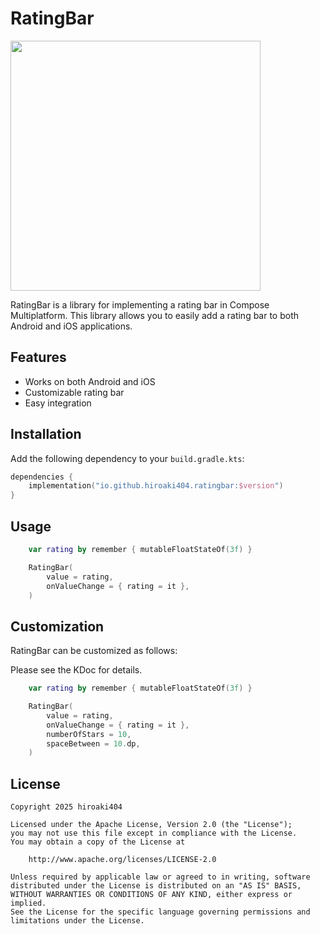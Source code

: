 # RatingBar

<img src="https://github.com/user-attachments/assets/f40a0bb9-21d0-4712-a175-82584c5cddda" width="400">

RatingBar is a library for implementing a rating bar in Compose Multiplatform. This library allows
you to easily add a rating bar to both Android and iOS applications.

## Features

- Works on both Android and iOS
- Customizable rating bar
- Easy integration

## Installation

Add the following dependency to your `build.gradle.kts`:

```kotlin
dependencies {
    implementation("io.github.hiroaki404.ratingbar:$version")
}
```

## Usage

```kotlin
    var rating by remember { mutableFloatStateOf(3f) }

    RatingBar(
        value = rating,
        onValueChange = { rating = it },
    )
```

## Customization

RatingBar can be customized as follows:

Please see the KDoc for details.

```kotlin
    var rating by remember { mutableFloatStateOf(3f) }

    RatingBar(
        value = rating,
        onValueChange = { rating = it },
        numberOfStars = 10,
        spaceBetween = 10.dp,
    )
```

## License

```
Copyright 2025 hiroaki404

Licensed under the Apache License, Version 2.0 (the "License");
you may not use this file except in compliance with the License.
You may obtain a copy of the License at

    http://www.apache.org/licenses/LICENSE-2.0

Unless required by applicable law or agreed to in writing, software
distributed under the License is distributed on an "AS IS" BASIS,
WITHOUT WARRANTIES OR CONDITIONS OF ANY KIND, either express or implied.
See the License for the specific language governing permissions and
limitations under the License.
```
